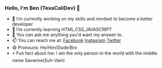 ### Hello, I'm Ben (TexaCaliDev) 👋

- 🔭 I’m currently working on my skills and mindset to become a better developer
- 🌱 I’m currently learning HTML,CSS,JAVASCRIPT
- 💬 You can ask me anything you'd want my answer to.
- 📫 You can reach me at: [Facebook](https://www.facebook.com/ben.roth.98/)
                           [Instagram](https://www.instagram.com/texacalidev72/)
                           [Twitter](https://twitter.com/thenamescalibra)
- 😄 Pronouns: He/Him/Dude/Bro
- ⚡ Fun fact about me: I am the only person in the world with the middle name Savanne(Suh-Vain)

